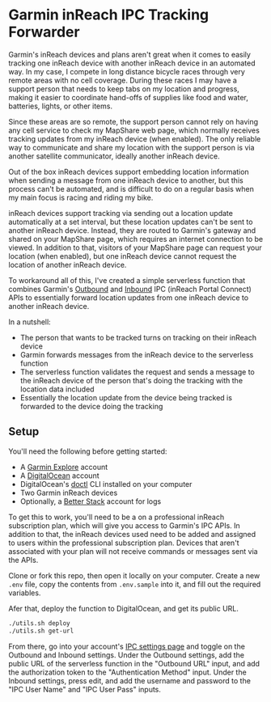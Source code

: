 # Garmin inReach IPC Tracking Forwarder

Garmin's inReach devices and plans aren't great when it comes to easily tracking one inReach device with another inReach device in an automated way. In my case, I compete in long distance bicycle races through very remote areas with no cell coverage. During these races I may have a support person that needs to keep tabs on my location and progress, making it easier to coordinate hand-offs of supplies like food and water, batteries, lights, or other items.

Since these areas are so remote, the support person cannot rely on having any cell service to check my MapShare web page, which normally receives tracking updates from my inReach device (when enabled). The only reliable way to communicate and share my location with the support person is via another satellite communicator, ideally another inReach device.

Out of the box inReach devices support embedding location information when sending a message from one inReach device to another, but this process can't be automated, and is difficult to do on a regular basis when my main focus is racing and riding my bike.

inReach devices support tracking via sending out a location update automatically at a set interval, but these location updates can't be sent to another inReach device. Instead, they are routed to Garmin's gateway and shared on your MapShare page, which requires an internet connection to be viewed. In addition to that, visitors of your MapShare page can request your location (when enabled), but one inReach device cannot request the location of another inReach device.

To workaround all of this, I've created a simple serverless function that combines Garmin's [Outbound](https://developer.garmin.com/inReach/IPC_Outbound.pdf) and [Inbound](https://developer.garmin.com/inReach/IPC_Inbound.pdf) IPC (inReach Portal Connect) APIs to essentially forward location updates from one inReach device to another inReach device.

In a nutshell:

- The person that wants to be tracked turns on tracking on their inReach device
- Garmin forwards messages from the inReach device to the serverless function
- The serverless function validates the request and sends a message to the inReach device of the person that's doing the tracking with the location data included
- Essentially the location update from the device being tracked is forwarded to the device doing the tracking

## Setup

You'll need the following before getting started:

- A [Garmin Explore](https://explore.garmin.com/) account
- A [DigitalOcean](https://www.digitalocean.com/) account
- DigitalOcean's [doctl](https://docs.digitalocean.com/reference/doctl/) CLI installed on your computer
- Two Garmin inReach devices
- Optionally, a [Better Stack](https://betterstack.com/) account for logs

To get this to work, you'll need to be a on a professional inReach subscription plan, which will give you access to Garmin's IPC APIs. In addition to that, the inReach devices used need to be added and assigned to users within the professional subscription plan. Devices that aren't associated with your plan will not receive commands or messages sent via the APIs.

Clone or fork this repo, then open it locally on your computer. Create a new `.env` file, copy the contents from `.env.sample` into it, and fill out the required variables.

Afer that, deploy the function to DigitalOcean, and get its public URL.

```sh
./utils.sh deploy
./utils.sh get-url
```

From there, go into your account's [IPC settings page](https://explore.garmin.com/IPC/) and toggle on the Outbound and Inbound settings. Under the Outbound settings, add the public URL of the serverless function in the "Outbound URL" input, and add the authorization token to the "Authentication Method" input. Under the Inbound settings, press edit, and add the username and password to the "IPC User Name" and "IPC User Pass" inputs.
